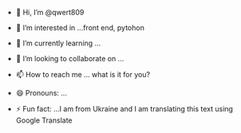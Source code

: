 - 👋 Hi, I’m @qwert809
- 👀 I’m interested in ...front end, pytohon
- 🌱 I’m currently learning ...
- 💞️ I’m looking to collaborate on ...
- 📫 How to reach me ... what is it for you?

- 😄 Pronouns: ...
- ⚡ Fun fact: ...I am from Ukraine and I am translating this text using Google Translate

<!---
qwert809/qwert809 is a ✨ special ✨ repository because its `README.md` (this file) appears on your GitHub profile.
You can click the Preview link to take a look at your changes.
--->
